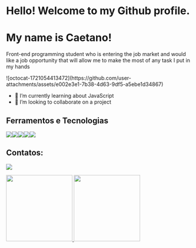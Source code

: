 # Hello! Welcome to my Github profile.
# My name is Caetano!

 Front-end programming student who is entering the job market and would like a job opportunity that will allow me to make the most of any task I put in my hands

</div>![octocat-1721054413472](https://github.com/user-attachments/assets/e002e3e1-7b38-4d63-9df5-a5ebe1d34867)


- 🌱 I’m currently learning about JavaScript
- 👯 I’m looking to collaborate on a project


## Ferramentos e Tecnologias
<img src="https://cdn.jsdelivr.net/gh/devicons/devicon@latest/icons/azuresqldatabase/azuresqldatabase-original.svg" /><img src="https://cdn.jsdelivr.net/gh/devicons/devicon@latest/icons/csharp/csharp-original.svg" /><img src="https://cdn.jsdelivr.net/gh/devicons/devicon@latest/icons/git/git-original.svg" /><img src="https://cdn.jsdelivr.net/gh/devicons/devicon@latest/icons/javascript/javascript-original.svg" /><img src="https://cdn.jsdelivr.net/gh/devicons/devicon@latest/icons/python/python-original.svg" />

## Contatos:

<div>

<a href="(https://www.linkedin.com/in/caetano-tagliari-751158291/)" target="_blank"><img loading="lazy" src="https://img.shields.io/badge/-LinkedIn-%230077B5?style=for-the-badge&logo=linkedin&logoColor=white" target="_blank"></a>   
</div>


<div>
<a href="(https://github.com/Biscoito464)">
<img loading="lazy" height="180em" src="https://github-readme-stats.vercel.app/api/top-langs/?username=seu-usuário-aqui&layout=compact&langs_count=7&theme=dracula"/>
<img loading="lazy" height="180em" src="https://github-readme-stats.vercel.app/api?username=seu-usuário-aqui&show_icons=true&theme=dracula&include_all_commits=true&count_private=true"/>

